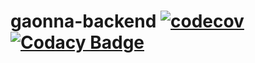 # gaonna-backend  [![codecov](https://codecov.io/gh/bbolab/gaonna-backend/branch/master/graph/badge.svg?token=S9Y5MV4C78)](https://codecov.io/gh/bbolab/gaonna-backend) [![Codacy Badge](https://app.codacy.com/project/badge/Grade/7dd963ae549b4f6398f62e2d4bd7caa8)](https://www.codacy.com/gh/bbolab/gaonna-backend/dashboard?utm_source=github.com&amp;utm_medium=referral&amp;utm_content=bbolab/gaonna-backend&amp;utm_campaign=Badge_Grade)
